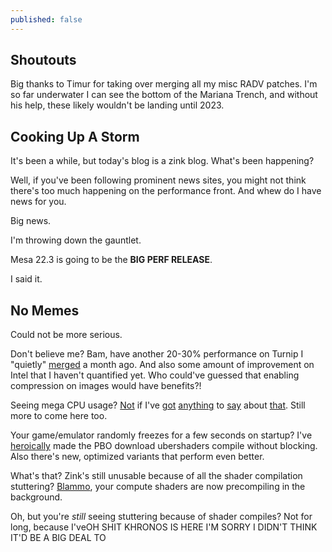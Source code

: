 ```yaml
---
published: false
---
```

## Shoutouts

Big thanks to Timur for taking over merging all my misc RADV patches. I'm so far underwater I can see the bottom of the Mariana Trench, and without his help, these likely wouldn't be landing until 2023.

## Cooking Up A Storm

It's been a while, but today's blog is a zink blog. What's been happening?

Well, if you've been following prominent news sites, you might not think there's too much happening on the performance front. And whew do I have news for you.

Big news.

I'm throwing down the gauntlet.

Mesa 22.3 is going to be the **BIG PERF RELEASE**.

I said it.

## No Memes
Could not be more serious.

Don't believe me? Bam, have another 20-30% performance on Turnip I "quietly" [merged](https://gitlab.freedesktop.org/mesa/mesa/-/merge_requests/18358) a month ago. And also some amount of improvement on Intel that I haven't quantified yet. Who could've guessed that enabling compression on images would have benefits?!

Seeing mega CPU usage? [Not](https://gitlab.freedesktop.org/mesa/mesa/-/merge_requests/18135) if I've [got](https://gitlab.freedesktop.org/mesa/mesa/-/merge_requests/18637) [anything](https://gitlab.freedesktop.org/mesa/mesa/-/merge_requests/18364) to [say](https://gitlab.freedesktop.org/mesa/mesa/-/merge_requests/18499) about [that](https://gitlab.freedesktop.org/mesa/mesa/-/merge_requests/18786). Still more to come here too.

Your game/emulator randomly freezes for a few seconds on startup? I've [heroically](https://gitlab.freedesktop.org/mesa/mesa/-/merge_requests/18198) made the PBO download ubershaders compile without blocking. Also there's new, optimized variants that perform even better.

What's that? Zink's still unusable because of all the shader compilation stuttering? [Blammo](https://gitlab.freedesktop.org/mesa/mesa/-/merge_requests/18197), your compute shaders are now precompiling in the background.

Oh, but you're *still* seeing stuttering because of shader compiles? Not for long, because I'veOH SHIT KHRONOS IS HERE I'M SORRY I DIDN'T THINK IT'D BE A BIG DEAL TO